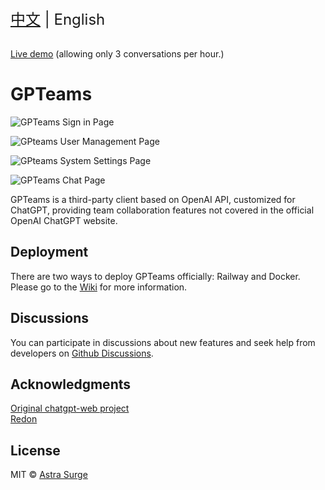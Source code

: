 <div style="font-size: 1.5rem;">
  <a href="./README.md">中文</a> | English
</div>
</br>

[Live demo](https://gpteams.astrasurge.com) (allowing only 3 conversations per hour.)

# GPTeams

![GPTeams Sign in Page](https://rorsch-1256426089.file.myqcloud.com/public/202303310623236.png)

![GPteams User Management Page](https://rorsch-1256426089.file.myqcloud.com/public/202303310622849.png)

![GPteams System Settings Page](https://rorsch-1256426089.file.myqcloud.com/public/202303310623195.png)

![GPTeams Chat Page](https://rorsch-1256426089.file.myqcloud.com/public/202303310624399.png)

GPTeams is a third-party client based on OpenAI API, customized for ChatGPT, providing team collaboration features not covered in the official OpenAI ChatGPT website.

## Deployment
There are two ways to deploy GPTeams officially: Railway and Docker. Please go to the [Wiki](https://github.com/AstraSurge/gpteams/wiki/%E9%83%A8%E7%BD%B2%E6%96%B9%E5%BC%8F-Deployment#en) for more information.

## Discussions
You can participate in discussions about new features and seek help from developers on [Github Discussions](https://github.com/AstraSurge/gpteams/discussions).

## Acknowledgments

[Original chatgpt-web project](https://github.com/Chanzhaoyu/chatgpt-web)  
[Redon](https://github.com/Chanzhaoyu)

## License
MIT © [Astra Surge](./license)
